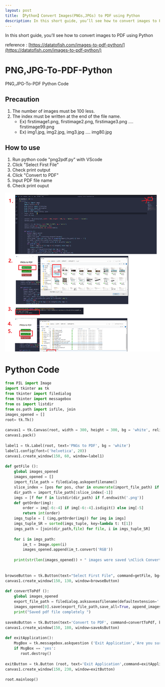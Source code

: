 ```yaml
---
layout: post
title: 【Python】Convert Images(PNGs,JPGs) to PDF using Python
description: In this short guide, you’ll see how to convert images to PDF using Python
---
```


In this short guide, you’ll see how to convert images to PDF using Python

reference : [https://datatofish.com/images-to-pdf-python/](https://datatofish.com/images-to-pdf-python/)

# PNG,JPG-To-PDF-Python
PNG,JPG-To-PDF Python Code 

## Precaution
1. The number of images must be 100 less.
2. The index must be written at the end of the file name.
    - Ex) firstimage1.png, firstimage2.png, firstimage3.png  .... firstimage99.png
    - Ex) img1.jpg, img2.jpg, img3.jpg  .... img80.jpg

## How to use
1. Run python code "png2pdf.py" with VScode
2. Click "Select First File"
3. Check print output
4. Click "Convert to PDF"
5. Input PDF file name
6. Check print ouput

![img](https://github.com/junha1125/Imgaes_For_GitBlog/blob/master/2021-1/pngtopdf.png?raw=true)

# Python Code
```python
from PIL import Image
import tkinter as tk
from tkinter import filedialog
from tkinter import messagebox
from os import listdir
from os.path import isfile, join
images_opened = []
root= tk.Tk()

canvas1 = tk.Canvas(root, width = 300, height = 300, bg = 'white', relief = 'raised')
canvas1.pack()

label1 = tk.Label(root, text='PNGs to PDF', bg = 'white')
label1.config(font=('helvetica', 20))
canvas1.create_window(150, 60, window=label1)

def getFile ():
    global images_opened
    images_opened = []
    import_file_path = filedialog.askopenfilename()
    slice_index = [pos for pos, char in enumerate(import_file_path) if char == '/']
    dir_path = import_file_path[:slice_index[-1]]
    imgs = [f for f in listdir(dir_path) if f.endswith('.png')]
    def getOrder(img):
        order = img[-6:-4] if img[-6:-4].isdigit() else img[-5]
        return int(order)
    imgs_tuple = [ (img,getOrder(img)) for img in imgs]
    imgs_tuple_SR = sorted(imgs_tuple, key=lambda t: t[1])
    imgs_path = [join(dir_path,file) for file, i in imgs_tuple_SR]
    
    for i in imgs_path:
        im_t = Image.open(i)
        images_opened.append(im_t.convert('RGB'))

    print(str(len(images_opened)) + " images were saved \nClick Convert to PDF button")
        
    
browseButton = tk.Button(text="Select First File", command=getFile, bg='green', fg='white', font=('helvetica', 12, 'bold'))
canvas1.create_window(150, 130, window=browseButton)

def convertToPdf ():
    global images_opened
    export_file_path = filedialog.asksaveasfilename(defaultextension='.pdf')
    images_opened[0].save(export_file_path,save_all=True, append_images=images_opened[1:])
    print("Saved pdf file completely ")

saveAsButton = tk.Button(text='Convert to PDF', command=convertToPdf, bg='green', fg='white', font=('helvetica', 12, 'bold'))
canvas1.create_window(150, 180, window=saveAsButton)

def exitApplication():
    MsgBox = tk.messagebox.askquestion ('Exit Application','Are you sure you want to exit the application',icon = 'warning')
    if MsgBox == 'yes':
       root.destroy()
     
exitButton = tk.Button (root, text='Exit Application',command=exitApplication, bg='brown', fg='white', font=('helvetica', 12, 'bold'))
canvas1.create_window(150, 230, window=exitButton)

root.mainloop()
```

